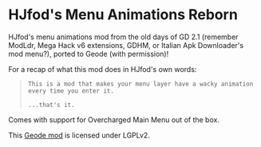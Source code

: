 # HJfod's Menu Animations Reborn
HJfod's menu animations mod from the old days of GD 2.1 (remember ModLdr, Mega Hack v6 extensions, GDHM, or Italian Apk Downloader's mod menu?), ported to Geode (with permission)!

For a recap of what this mod does in HJfod's own words:

> `This is a mod that makes your menu layer have a wacky animation every time you enter it.`
> 
> `...that's it.`

Comes with support for Overcharged Main Menu out of the box.

This [Geode mod](https://geode-sdk.org) is licensed under LGPLv2.